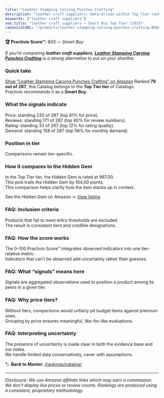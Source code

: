 ```yaml
---
title: "Leather Stamping Carving Punches Crafting"
description: "leather craft suppliers: Data-driven within Top Tier ranking using the Practivio Score™. Positioned by quality, value, demand, findability, momentum."
keywords: ["leather craft suppliers"]
seo_title: "leather craft suppliers — Smart Buy Top Tier (2025)"
canonicalURL: "/products/leather-stamping-carving-punches-crafting-B08F3QKPZD/"
---
```


**🏆 Practivio Score™:** 803 — _Smart Buy_


*If you're comparing **leather craft suppliers**, **[Leather Stamping Carving Punches Crafting](https://www.amazon.com/dp/B08F3QKPZD?tag=practivio-20)** is a strong alternative to put on your shortlist.*
### Quick take
[Shop “Leather Stamping Carving Punches Crafting” on Amazon](https://www.amazon.com/dp/B08F3QKPZD?tag=practivio-20)
Ranked **79 out of 287**, this Catalog belongs to the **Top Tier tier** of Catalogs.  
Practivio recommends it as a **Smart Buy**.

### What the signals indicate
Price: standing 230 of 287 (top 81% for price).  
Reviews: standing 171 of 287 (top 60% for review numbers).  
Rating: standing 33 of 287 (top 12% for rating quality).  
Demand: standing 158 of 287 (top 56% for monthly demand).

### Position in tier
Comparisons remain tier-specific.

### How it compares to the Hidden Gem
In the Top Tier tier, the Hidden Gem is rated at 967.00.  
This pick trails the Hidden Gem by 164.00 points.  
This comparison helps clarify how the item stacks up in context.  

See the Hidden Gem on Amazon → [View listing](https://www.amazon.com/dp/B07TP844VN?tag=practivio-20)

### FAQ: Inclusion criteria
Products that fail to meet entry thresholds are excluded.  
The result is consistent tiers and credible designations.

### FAQ: How the score works
The 0–100 Practivio Score™ integrates observed indicators into one tier-relative metric.  
Indicators that can’t be observed add uncertainty rather than guesses.

### FAQ: What “signals” means here
Signals are aggregated observations used to position a product among its peers in a given tier.

### FAQ: Why price tiers?
Without tiers, comparisons would unfairly pit budget items against premium ones.  
Grouping by price ensures meaningful, like-for-like evaluations.

### FAQ: Interpreting uncertainty
The presence of uncertainty is made clear in both the evidence base and our notes.  
We handle limited data conservatively, never with assumptions.


🏷️ **Back to Master:** [/rankings/catalog/](/rankings/catalog/)

---
_Disclosure: We use Amazon affiliate links which may earn a commission. We don’t display live prices or review counts. Rankings are produced using a consistent, proprietary methodology._
